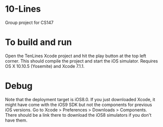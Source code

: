 # 10-Lines
Group project for CS147

# To build and run
Open the TenLines Xcode project and hit the play button at the top left corner. This should compile the project and start the iOS simulator. Requires OS X 10.10.5 (Yosemite) and Xcode 7.1.1.

# Debug
Note that the deployment target is iOS8.0. If you just downloaded Xcode, it might have come with the iOS9 SDK but not the components for previous iOS versions. Go to Xcode > Preferences > Downloads > Components. There should be a link there to download the iOS8 simulators if you don't have them.
